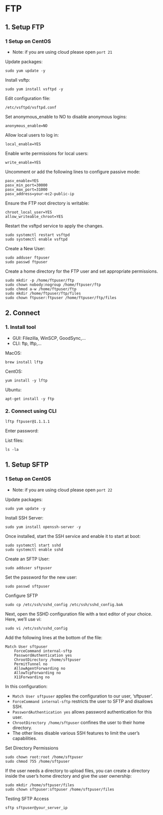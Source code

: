 # FTP

## 1. Setup FTP
### 1 Setup on CentOS
* Note: if you are using cloud please open `port 21`

Update packages:
```
sudo yum update -y
```

Install vsftp:
```
sudo yum install vsftpd -y
```

Edit configuration file:
```
/etc/vsftpd/vsftpd.conf
```

Set anonymous_enable to NO to disable anonymous logins:
```
anonymous_enable=NO
```

Allow local users to log in:
```
local_enable=YES
```

Enable write permissions for local users:
```
write_enable=YES
```

Uncomment or add the following lines to configure passive mode:
```
pasv_enable=YES
pasv_min_port=30000
pasv_max_port=31000
pasv_address=your-ec2-public-ip
```

Ensure the FTP root directory is writable:
```
chroot_local_user=YES
allow_writeable_chroot=YES
```

Restart the vsftpd service to apply the changes.
```
sudo systemctl restart vsftpd
sudo systemctl enable vsftpd
```

Create a New User:
```
sudo adduser ftpuser
sudo passwd ftpuser
```

Create a home directory for the FTP user and set appropriate permissions.
```
sudo mkdir -p /home/ftpuser/ftp
sudo chown nobody:nogroup /home/ftpuser/ftp
sudo chmod a-w /home/ftpuser/ftp
sudo mkdir /home/ftpuser/ftp/files
sudo chown ftpuser:ftpuser /home/ftpuser/ftp/files
```

## 2. Connect
### 1. Install tool
* GUI: Filezilla, WinSCP, GoodSync,...
* CLI: ftp, lftp,...

MacOS:
```
brew install lftp
```

CentOS:
```
yum install -y lftp
```

Ubuntu:
```
apt-get install -y ftp
```

### 2. Connect using CLI
```
lftp ftpuser@1.1.1.1
```
Enter password:

List files:
```
ls -la
```

## 1. Setup SFTP
### 1 Setup on CentOS
* Note: if you are using cloud please open `port 22`

Update packages:
```
sudo yum update -y 
```

Install SSH Server:
```
sudo yum install openssh-server -y 
```

Once installed, start the SSH service and enable it to start at boot:
```
sudo systemctl start sshd 
sudo systemctl enable sshd 
```

Create an SFTP User:
```
sudo adduser sftpuser 
```

Set the password for the new user:
```
sudo passwd sftpuser 
```

Configure SFTP
```
sudo cp /etc/ssh/sshd_config /etc/ssh/sshd_config.bak 
```

Next, open the SSHD configuration file with a text editor of your choice. Here, we’ll use vi:
```
sudo vi /etc/ssh/sshd_config 
```

Add the following lines at the bottom of the file:
```
Match User sftpuser
    ForceCommand internal-sftp
    PasswordAuthentication yes
    ChrootDirectory /home/sftpuser
    PermitTunnel no
    AllowAgentForwarding no
    AllowTcpForwarding no
    X11Forwarding no
```

In this configuration:
* `Match User sftpuser` applies the configuration to our user, ‘sftpuser’.
* `ForceCommand internal-sftp` restricts the user to SFTP and disallows SSH.
* `PasswordAuthentication yes` allows password authentication for this user.
* `ChrootDirectory /home/sftpuser` confines the user to their home directory.
* The other lines disable various SSH features to limit the user’s capabilities.


Set Directory Permissions
```
sudo chown root:root /home/sftpuser 
sudo chmod 755 /home/sftpuser 
```

If the user needs a directory to upload files, you can create a directory inside the user’s home directory and give the user ownership:
```
sudo mkdir /home/sftpuser/files 
sudo chown sftpuser:sftpuser /home/sftpuser/files 
```

Testing SFTP Access
```
sftp sftpuser@your_server_ip 
```

